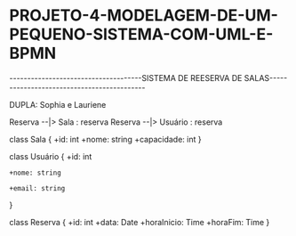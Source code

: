 # PROJETO-4-MODELAGEM-DE-UM-PEQUENO-SISTEMA-COM-UML-E-BPMN

-------------------------------------SISTEMA DE REESERVA DE SALAS-------------------------------------------

DUPLA: Sophia e Lauriene

  Reserva --|> Sala : reserva
  Reserva --|> Usuário : reserva
  
  class Sala {
    +id: int
    +nome: string
    +capacidade: int
  }
  
  class Usuário {
    +id: int
    
    +nome: string
    
    +email: string
  }
  
  class Reserva {
    +id: int
    +data: Date
    +horaInicio: Time
    +horaFim: Time
  }

